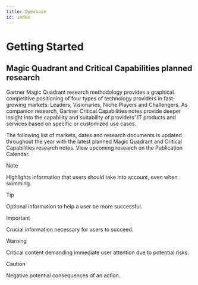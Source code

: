 ```yaml
---
title: Openbase
id: index
---
```


# Getting Started

## Magic Quadrant and Critical Capabilities planned research

Gartner Magic Quadrant research methodology provides a graphical competitive positioning of four types of technology providers in fast-growing markets: Leaders, Visionaries, Niche Players and Challengers. As companion research, Gartner Critical Capabilities notes provide deeper insight into the capability and suitability of providers’ IT products and services based on specific or customized use cases.

The following list of markets, dates and research documents is updated throughout the year with the latest planned
Magic Quadrant and Critical Capabilities research notes. View upcoming research on the Publication Calendar.

> [!NOTE]  
> Highlights information that users should take into account, even when skimming.

> [!TIP]
> Optional information to help a user be more successful.

> [!IMPORTANT]  
> Crucial information necessary for users to succeed.

> [!WARNING]  
> Critical content demanding immediate user attention due to potential risks.

> [!CAUTION]
> Negative potential consequences of an action.
